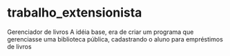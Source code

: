 # trabalho_extensionista
 Gerenciador de livros
A idéia base, era de criar um programa que gerenciasse uma biblioteca pública, cadastrando o aluno para empréstimos de livros
